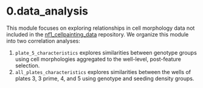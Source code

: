 # 0.data_analysis
This module focuses on exploring relationships in cell morphology data not included in the [nf1_cellpainting_data](https://github.com/WayScience/nf1_cellpainting_data) repository.
We organize this module into two correlation analyses:

1. `plate_5_characteristics` explores similarities between genotype groups using cell morphologies aggregated to the well-level, post-feature selection.
2. `all_plates_characteristics` explores similarities between the wells of plates 3, 3 prime, 4, and 5 using genotype and seeding density groups.
